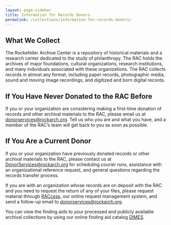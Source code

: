 ```yaml
---
layout: page-sidebar
title: Information for Records Donors
permalink: /collections/information-for-records-donors/
---
```


## What We Collect

The Rockefeller Archive Center is a repository of historical materials and a research center
dedicated to the study of philanthropy. The RAC holds the archives of major foundations, cultural
organizations, research institutions, and many individuals associated with these organizations.
The RAC collects records in almost any format, including paper records, photographic media,
sound and moving image recordings, and digitized and born digital records.

## If You Have Never Donated to the RAC Before

If you or your organization are considering making a first-time donation of records and other
archival materials to the RAC, please email us at [donorservices@rockarch.org](mailto:donorservices@rockarch.org). Tell us who you are and what you have, and a member of the RAC’s team will get back to you as soon as possible.

## If You Are a Current Donor

If you or your organization have previously donated records or other archival materials to the RAC,
please contact us at DonorServices@rockarch.org for scheduling courier runs, assistance with an
organizational reference request, and general questions regarding the records transfer process.

If you are with an organization whose records are on deposit with the RAC and you need to request
the return of any of your files, please request material through [RACcess](https://raccess.rockarch.org), our online request
management system, and send a follow-up email to [donorservices@rockarch.org](mailto:donorservices@rockarch.org).

You can view the finding aids to your processed and publicly available archival collections by
using our online finding aid catalog [DIMES](https://dimes.rockarch.org).
